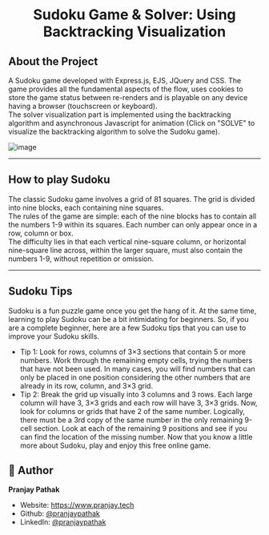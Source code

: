 <h1 align="center">Sudoku Game & Solver: Using Backtracking Visualization</h1>

## About the Project
   <p>A Sudoku game developed with Express.js, EJS, JQuery and CSS. The game provides all the fundamental aspects of the flow, uses cookies to store the game status between re-renders and is playable on any device having a browser (touchscreen or keyboard).
<br/>
The solver visualization part is implemented using the backtracking algorithm and asynchronous Javascript for animation (Click on "SOLVE" to visualize the backtracking algorithm to solve the Sudoku game).
</p>

![image](https://user-images.githubusercontent.com/53118772/153374762-e746daf7-4869-4f56-b44c-d6babe5de42b.png)

   <hr/>
   
## How to play Sudoku
   
   <p>
       The classic Sudoku game involves a grid of 81 squares. The grid is divided into nine blocks, each containing nine squares.
    <br>
       The rules of the game are simple: each of the nine blocks has to contain all the numbers 1-9 within its squares. Each number can only appear once in a row, column or box.
    <br>
       The difficulty lies in that each vertical nine-square column, or horizontal nine-square line across, within the larger square, must also contain the numbers 1-9, without repetition or omission.
    </p>
    <hr/>
    
## Sudoku Tips
   
  <p>
    Sudoku is a fun puzzle game once you get the hang of it. At the same time, learning to play Sudoku can be a bit intimidating for beginners. So, if you are a complete beginner, here are a few Sudoku tips that you can use to improve your Sudoku skills.
    <br>
  <ul>
  <li>
    Tip 1: Look for rows, columns of 3×3 sections that contain 5 or more numbers. Work through the remaining empty cells, trying the numbers that have not been used. In many cases, you will find numbers that can only be placed in one position considering the other numbers that are already in its row, column, and 3×3 grid.
  </li>
  <li>
    Tip 2: Break the grid up visually into 3 columns and 3 rows. Each large column will have 3, 3×3 grids and each row will have 3, 3×3 grids. Now, look for columns or grids that have 2 of the same number. Logically, there must be a 3rd copy of the same number in the only remaining 9-cell section. Look at each of the remaining 9 positions and see if you can find the location of the missing number.
    Now that you know a little more about Sudoku, play and enjoy this free online game.
</p>
  
  </ul>
  </p>

## 👤 Author

**Pranjay Pathak**

* Website: https://www.pranjay.tech
* Github: [@pranjaypathak](https://github.com/pranjaypathak)
* LinkedIn: [@pranjaypathak](https://linkedin.com/in/pranjaypathak)
